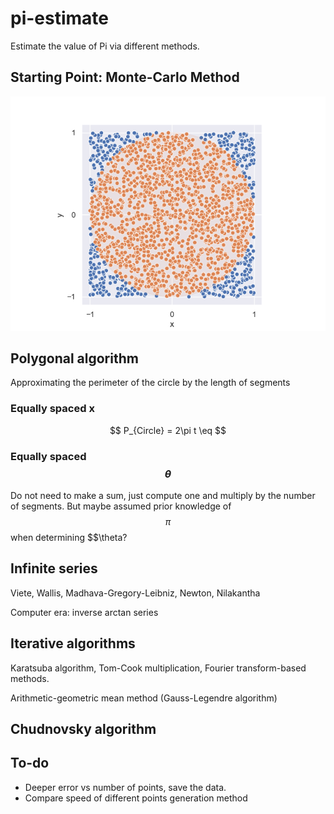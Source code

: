 # pi-estimate

Estimate the value of Pi via different methods.

## Starting Point: Monte-Carlo Method

<p align="center">
<img src="images/2000.png">
</p>

## Polygonal algorithm

Approximating the perimeter of the circle by the length of segments

### Equally spaced x

$$
P_{Circle} = 2\pi t \eq
$$

### Equally spaced $$\theta$$

Do not need to make a sum, just compute one and multiply by the number of segments.
But maybe assumed prior knowledge of $$\pi$$ when determining $$\theta?

## Infinite series

Viete, Wallis, Madhava-Gregory-Leibniz, Newton, Nilakantha

Computer era: inverse arctan series

## Iterative algorithms

Karatsuba algorithm, Tom-Cook multiplication, Fourier transform-based methods.

Arithmetic-geometric mean method (Gauss-Legendre algorithm)

## Chudnovsky algorithm

## To-do

* Deeper error vs number of points, save the data.
* Compare speed of different points generation method
